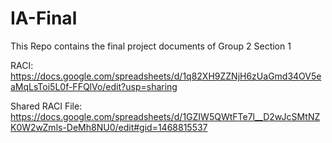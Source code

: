 # IA-Final

This Repo contains the final project documents of Group 2 Section 1

RACI: https://docs.google.com/spreadsheets/d/1q82XH9ZZNjH6zUaGmd34OV5eaMqLsToi5L0f-FFQlVo/edit?usp=sharing

Shared RACI File: https://docs.google.com/spreadsheets/d/1GZIW5QWtFTe7l__D2wJcSMtNZK0W2wZmls-DeMh8NU0/edit#gid=1468815537